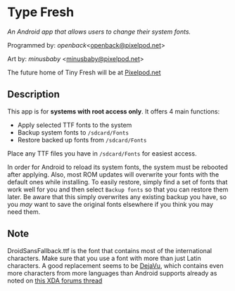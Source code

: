 Type Fresh
==========

*An Android app that allows users to change their system fonts.*

Programmed by: *openback*&lt;[openback@pixelpod.net][1]&gt;
 
Art by: *minusbaby* &lt;[minusbaby@pixelpod.net][2]&gt;

The future home of Tiny Fresh will be at [Pixelpod.net][3]

Description
-----------

This app is for **systems with root access only**. It offers 4 main functions:

  - Apply selected TTF fonts to the system
  - Backup system fonts to `/sdcard/Fonts`
  - Restore backed up fonts from `/sdcard/Fonts`

Place any TTF files you have in `/sdcard/Fonts` for easiest access.

In order for Android to reload its system fonts, the system must be rebooted after applying. Also, most ROM updates will overwrite your fonts with the default ones while installing. To easily restore, simply find a set of fonts that work well for you and then select `Backup fonts` so that you can restore them later. Be aware that this simply overwrites any existing backup you have, so you *may* want to save the original fonts elsewhere if you think you may need them.

Note
----
DroidSansFallback.ttf is the font that contains most of the international characters. Make sure that you use a font with more than just Latin characters. A good replacement seems to be [DejaVu][4], which contains even more characters from more languages than Android supports already as noted on [this XDA forums thread][5]


  [1]: mailto:openback@pixelpod.net
  [2]: mailto:minusbaby@pixelpod.net
  [3]: http://pixelpod.net
  [4]: http://dejavu-fonts.org/
  [5]: http://forum.xda-developers.com/showthread.php?t=480964
